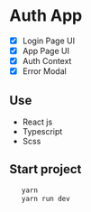 # Auth App

-   [x] Login Page UI
-   [x] App Page UI
-   [x] Auth Context
-   [x] Error Modal

## Use

-   React js
-   Typescript
-   Scss

## Start project

```js
   yarn
   yarn run dev
```
